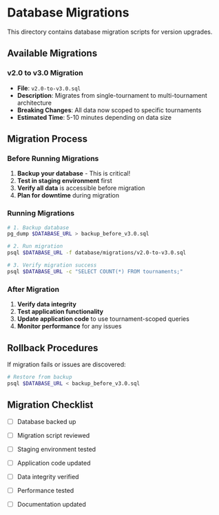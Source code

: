 # Database Migrations

This directory contains database migration scripts for version upgrades.

## Available Migrations

### v2.0 to v3.0 Migration
- **File**: `v2.0-to-v3.0.sql`
- **Description**: Migrates from single-tournament to multi-tournament architecture
- **Breaking Changes**: All data now scoped to specific tournaments
- **Estimated Time**: 5-10 minutes depending on data size

## Migration Process

### Before Running Migrations

1. **Backup your database** - This is critical!
2. **Test in staging environment** first
3. **Verify all data** is accessible before migration
4. **Plan for downtime** during migration

### Running Migrations

```bash
# 1. Backup database
pg_dump $DATABASE_URL > backup_before_v3.0.sql

# 2. Run migration
psql $DATABASE_URL -f database/migrations/v2.0-to-v3.0.sql

# 3. Verify migration success
psql $DATABASE_URL -c "SELECT COUNT(*) FROM tournaments;"
```

### After Migration

1. **Verify data integrity**
2. **Test application functionality**
3. **Update application code** to use tournament-scoped queries
4. **Monitor performance** for any issues

## Rollback Procedures

If migration fails or issues are discovered:

```bash
# Restore from backup
psql $DATABASE_URL < backup_before_v3.0.sql
```

## Migration Checklist

- [ ] Database backed up
- [ ] Migration script reviewed
- [ ] Staging environment tested
- [ ] Application code updated
- [ ] Data integrity verified
- [ ] Performance tested
- [ ] Documentation updated

